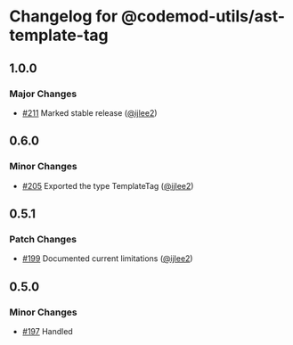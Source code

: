 # Changelog for @codemod-utils/ast-template-tag

## 1.0.0

### Major Changes

- [#211](https://github.com/ijlee2/codemod-utils/pull/211) Marked stable release ([@ijlee2](https://github.com/ijlee2))

## 0.6.0

### Minor Changes

- [#205](https://github.com/ijlee2/codemod-utils/pull/205) Exported the type TemplateTag ([@ijlee2](https://github.com/ijlee2))

## 0.5.1

### Patch Changes

- [#199](https://github.com/ijlee2/codemod-utils/pull/199) Documented current limitations ([@ijlee2](https://github.com/ijlee2))

## 0.5.0

### Minor Changes

- [#197](https://github.com/ijlee2/codemod-utils/pull/197) Handled <template> tag in ternary operators ([@ijlee2](https://github.com/ijlee2))

## 0.4.0

### Minor Changes

- [#194](https://github.com/ijlee2/codemod-utils/pull/194) Handled <template> tag inside render() ([@ijlee2](https://github.com/ijlee2))

### Patch Changes

- [#195](https://github.com/ijlee2/codemod-utils/pull/195) Listed @codemod-utils/ast-javascript as a dependency ([@ijlee2](https://github.com/ijlee2))

## 0.3.0

### Minor Changes

- [#191](https://github.com/ijlee2/codemod-utils/pull/191) Implemented a two-pass for updateJavaScript() ([@ijlee2](https://github.com/ijlee2))
- [#190](https://github.com/ijlee2/codemod-utils/pull/190) Created toTemplateTag() ([@ijlee2](https://github.com/ijlee2))

### Patch Changes

- [#192](https://github.com/ijlee2/codemod-utils/pull/192) Refactored code ([@ijlee2](https://github.com/ijlee2))

## 0.2.0

### Minor Changes

- [#189](https://github.com/ijlee2/codemod-utils/pull/189) Separated preprocess() into findTemplateTags() and toEcma() ([@ijlee2](https://github.com/ijlee2))
- [#189](https://github.com/ijlee2/codemod-utils/pull/189) Generalized replaceTemplate() ([@ijlee2](https://github.com/ijlee2))

### Patch Changes

- [#188](https://github.com/ijlee2/codemod-utils/pull/188) Added a failing test for updateJavascript() ([@ijlee2](https://github.com/ijlee2))

## 0.1.0

### Minor Changes

- [#181](https://github.com/ijlee2/codemod-utils/pull/181) Created @codemod-utils/ast-template-tag ([@ijlee2](https://github.com/ijlee2))
